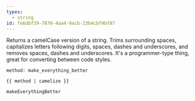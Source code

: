 ```yaml
---
types:
  - string
id: fe6dbf39-7870-4aa4-9acb-23b4cbf4bf87
---
```

Returns a camelCase version of a string. Trims surrounding spaces, capitalizes letters following digits, spaces, dashes and underscores, and removes spaces, dashes and underscores. It's a programmer-type thing, great for converting between code styles.

```.language-yaml
method: make_everything_better
```

```
{{ method | camelize }}
```

```.language-output
makeEverythingBetter
```

